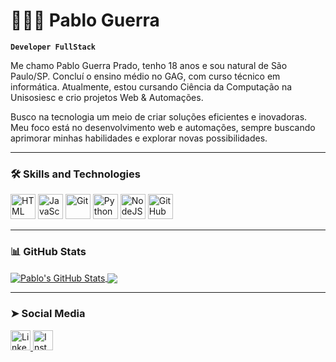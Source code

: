# 👨🏻‍💻 Pablo Guerra  

**`Developer FullStack`**  

Me chamo Pablo Guerra Prado, tenho 18 anos e sou natural de São Paulo/SP. Concluí o ensino médio no GAG, com curso técnico em informática. Atualmente, estou cursando Ciência da Computação na Unisosiesc e crio projetos Web & Automações.  

Busco na tecnologia um meio de criar soluções eficientes e inovadoras. Meu foco está no desenvolvimento web e automações, sempre buscando aprimorar minhas habilidades e explorar novas possibilidades.  

---

### 🛠  Skills and Technologies  

<p align="left">
  <img src="https://cdn.jsdelivr.net/gh/devicons/devicon@latest/icons/html5/html5-original.svg" title="HTML" width="40px"/>
  <img src="https://cdn.jsdelivr.net/gh/devicons/devicon@latest/icons/javascript/javascript-original.svg" title="JavaScript" width="40px"/>
  <img src="https://cdn.jsdelivr.net/gh/devicons/devicon@latest/icons/git/git-original.svg" title="Git" width="40px"/>
  <img src="https://cdn.jsdelivr.net/gh/devicons/devicon@latest/icons/python/python-original.svg" title="Python" width="40px"/>
  <img src="https://cdn.jsdelivr.net/gh/devicons/devicon/icons/nodejs/nodejs-original.svg" title="NodeJS" width="40px"/>
  <img src="https://cdn.jsdelivr.net/gh/devicons/devicon/icons/github/github-original.svg" title="GitHub" width="40px"/>
</p>  

---

###  📊 GitHub Stats  

<a href="https://github.com/xdevPablo/github-readme-stats">
  <img align="center" src="https://github-readme-stats.vercel.app/api?username=xdevPablo&show_icons=true&theme=dark&hide_border=true" alt="Pablo's GitHub Stats"/>
</a>  

<a href="https://github.com/xdevPablo/github-readme-stats">
  <img align="center" src="https://github-readme-stats.vercel.app/api/top-langs/?username=xdevPablo&layout=compact&theme=dark&hide_border=true"/>
</a>  

---

### ➤ Social Media  

<a href="https://www.linkedin.com/in/pablo-guerra-49968a33b/">
  <img src="https://cdn-icons-png.flaticon.com/512/174/174857.png" title="LinkedIn" width="32px"/>
</a>  

<a href="https://www.instagram.com/xdev.pablo__/">
  <img src="https://cdn-icons-png.flaticon.com/512/2111/2111463.png" title="Instagram" width="32px"/>
</a>  
